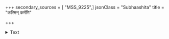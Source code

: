 +++
secondary_sources = [ "MSS_9225",]
jsonClass = "Subhaashita"
title = "कस्मिन् कर्मणि"

+++

<details><summary>Text</summary>

कस्मिन् कर्मणि सामर्थ्यम् अस्य नोत्तपतेतराम्।  
अयं साधुचरस् तस्माद् अञ्जलिर्बध्यतामिह॥
</details>
